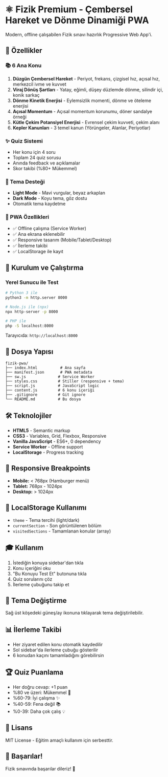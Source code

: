 # ⚛️ Fizik Premium - Çembersel Hareket ve Dönme Dinamiği PWA

Modern, offline çalışabilen Fizik sınavı hazırlık Progressive Web App'i.

## 🎯 Özellikler

### 📚 6 Ana Konu
1. **Düzgün Çembersel Hareket** - Periyot, frekans, çizgisel hız, açısal hız, merkezcil ivme ve kuvvet
2. **Viraj Dönüş Şartları** - Yatay, eğimli, düşey düzlemde dönme, silindir içi, konik sarkaç
3. **Dönme Kinetik Enerjisi** - Eylemsizlik momenti, dönme ve öteleme enerjisi
4. **Açısal Momentum** - Açısal momentum korunumu, döner sandalye örneği
5. **Kütle Çekim Potansiyel Enerjisi** - Evrensel çekim kuvveti, çekim alanı
6. **Kepler Kanunları** - 3 temel kanun (Yörüngeler, Alanlar, Periyotlar)

### ✨ Quiz Sistemi
- Her konu için 4 soru
- Toplam 24 quiz sorusu
- Anında feedback ve açıklamalar
- Skor takibi (%80+ Mükemmel)

### 🎨 Tema Desteği
- **Light Mode** - Mavi vurgular, beyaz arkaplan
- **Dark Mode** - Koyu tema, göz dostu
- Otomatik tema kaydetme

### 📱 PWA Özellikleri
- ✅ Offline çalışma (Service Worker)
- ✅ Ana ekrana eklenebilir
- ✅ Responsive tasarım (Mobile/Tablet/Desktop)
- ✅ İlerleme takibi
- ✅ LocalStorage ile kayıt

## 🚀 Kurulum ve Çalıştırma

### Yerel Sunucu ile Test

```bash
# Python 3 ile
python3 -m http.server 8000

# Node.js ile (npx)
npx http-server -p 8000

# PHP ile
php -S localhost:8000
```

Tarayıcıda: `http://localhost:8000`

## 📂 Dosya Yapısı

```
fizik-pwa/
├── index.html          # Ana sayfa
├── manifest.json       # PWA metadata
├── sw.js              # Service Worker
├── styles.css         # Stiller (responsive + tema)
├── script.js          # JavaScript logic
├── content.js         # 6 konu içeriği
├── .gitignore         # Git ignore
└── README.md          # Bu dosya
```

## 🛠️ Teknolojiler

- **HTML5** - Semantic markup
- **CSS3** - Variables, Grid, Flexbox, Responsive
- **Vanilla JavaScript** - ES6+, 0 dependency
- **Service Worker** - Offline support
- **LocalStorage** - Progress tracking

## 📱 Responsive Breakpoints

- **Mobile:** < 768px (Hamburger menü)
- **Tablet:** 768px - 1024px
- **Desktop:** > 1024px

## 💾 LocalStorage Kullanımı

- `theme` - Tema tercihi (light/dark)
- `currentSection` - Son görüntülenen bölüm
- `visitedSections` - Tamamlanan konular (array)

## 🎓 Kullanım

1. İstediğin konuya sidebar'dan tıkla
2. Konu içeriğini oku
3. "Bu Konuyu Test Et" butonuna tıkla
4. Quiz sorularını çöz
5. İlerleme çubuğunu takip et

## 🌙 Tema Değiştirme

Sağ üst köşedeki güneş/ay ikonuna tıklayarak tema değiştirilebilir.

## 📊 İlerleme Takibi

- Her ziyaret edilen konu otomatik kaydedilir
- Sol sidebar'da ilerleme çubuğu gösterilir
- 6 konudan kaçını tamamladığını görebilirsin

## 🏆 Quiz Puanlama

- Her doğru cevap: +1 puan
- %80 ve üzeri: Mükemmel 🌟
- %60-79: İyi çalışma ✨
- %40-59: Fena değil 📚
- %0-39: Daha çok çalış 💡

## 📜 Lisans

MIT License - Eğitim amaçlı kullanım için serbesttir.

## 💪 Başarılar!

Fizik sınavında başarılar dileriz! 🎯
